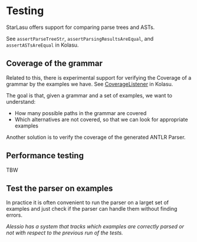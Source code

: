 # Testing

StarLasu offers support for comparing parse trees and ASTs.

See `assertParseTreeStr`, `assertParsingResultsAreEqual`, and `assertASTsAreEqual` in Kolasu.

## Coverage of the grammar

Related to this, there is experimental support for verifying the Coverage of a grammar by the examples we have. See [CoverageListener](https://github.com/Strumenta/kolasu/blob/master/core/src/main/kotlin/com/strumenta/kolasu/parsing/coverage/CoverageListener.kt) in Kolasu. 

The goal is that, given a grammar and a set of examples, we want to understand:

- How many possible paths in the grammar are covered
- Which alternatives are not covered, so that we can look for appropriate examples

Another solution is to verify the coverage of the generated ANTLR Parser.

## Performance testing

TBW

## Test the parser on examples

In practice it is often convenient to run the parser on a larget set of examples and just check if the parser can handle them without finding errors.

_Alessio has a system that tracks which examples are correctly parsed or not with respect to the previous run of the tests._
